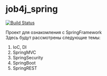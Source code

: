 # job4j_spring

[![Build Status](https://app.travis-ci.com/olliestyle/job4j_spring.svg?branch=master)](https://app.travis-ci.com/olliestyle/job4j_spring)

Проект для ознакомления с SpringFramework
<br />
Здесь будут рассмотрены следующие темы:<br />
1. IoC, DI<br />
2. SpringMVC<br />
3. SpringSecurity<br />
4. SpringBoot<br />
5. SpringREST<br />